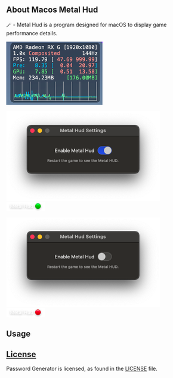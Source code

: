## About Macos Metal Hud

🪄 - Metal Hud is a program designed for macOS to display game performance details.

![](/Images/Hud.png)

![Window Enable](/Images/WindowEnable.png)  ![StatusBar Enable](/Images/StatusBarEnable.png)  

![Window Disable](/Images/WindowDisable.png)  ![StatusBar Disable](/Images/StatusBarDisable.png)

## Usage


## [License][license]
Password Generator is licensed, as found in the [LICENSE][license] file.

[license]: LICENSE
